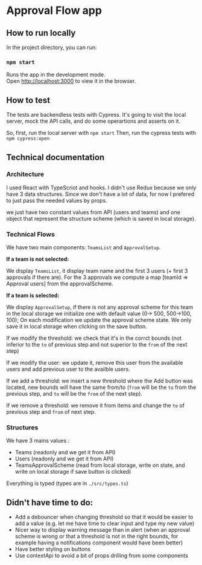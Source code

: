 # Approval Flow app

## How to run locally

In the project directory, you can run:

### `npm start`

Runs the app in the development mode.<br />
Open [http://localhost:3000](http://localhost:3000) to view it in the browser.

## How to test

The tests are backendless tests with Cypress.
It's going to visit the local server, mock the API calls, and do some operartions and asserts on it.


So, first, run the local server with `npm start`
Then, run the cypress tests with `npm cypress:open`

## Technical documentation

### Architecture

I used React with TypeScriot and hooks.
I didn't use Redux because we only have 3 data structures. Since we don't have a lot of data, for now I prefered to just pass the needed values by props.



we just have two constant values from API (users and teams) and one object that represent the structure scheme (which is saved in local storage).


### Technical Flows

We have two main components: `TeamsList` and `ApprovalSetup`.

**If a team is not selected:**

We display `TeamsList`, it display team name and the first 3 users (+ first 3 approvals if there are).
For the 3 approvals we compute a map [teamId => Approval users] from the approvalScheme.

**If a team is selected:**

We display `ApprovalSetup`, if there is not any approval scheme for this team in the local storage we initialize one with default value (0-> 500, 500->100, 100);
On each modification we update the approval scheme state. We only save it in local storage when clicking on the save button.

If we modify the threshold: we check that it's in the corrct bounds (not inferior to the `to` of previous step and not superior to the `from` of the next step)

If we modify the user: we update it, remove this user from the available users and add previous user to the availble users.

If we add a threshold: we insert a new threshold where the Add button was located, new bounds will have the same from/to (`from` will be the `to` from the previous step, and `to` will be the `from` of the next step).

If we remove a threshold: we remove it from items and change the `to` of previous step and `from` of next step.


### Structures

We have 3 mains values :

* Teams (readonly and we get it from API)
* Users (readonly and we get it from API)
* TeamsApprovalScheme (read from local storage, write on state, and write on local storage if save button is clicked)

Everything is typed (types are in `./src/types.ts`)

## Didn't have time to do:

 * Add a debouncer when changing threshold so that it would be easier to add a value (e.g. let me have time to clear input and type my new value)
 * Nicer way to display warning message than in alert (when an approval scheme is wrong or that a threshold is not in the right bounds, for example having a notifications component would have been better)
 * Have better styling on buttons
 * Use contextApi to avoid a bit of props drilling from some components